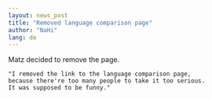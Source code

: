 ```yaml
---
layout: news_post
title: "Removed language comparison page"
author: "NaHi"
lang: de
---
```


Matz decided to remove the page.




    "I removed the link to the language comparison page,
    because there're too many people to take it too serious.
    It was supposed to be funny."
